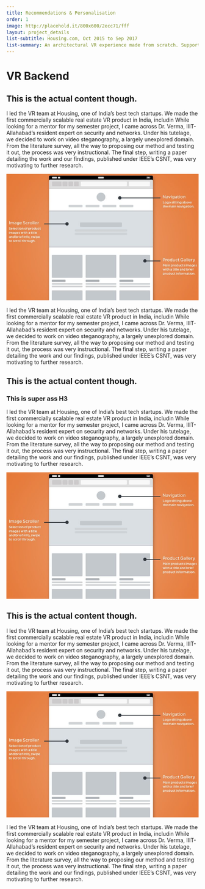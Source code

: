 ```yaml
---
title: Recommendations & Personalisation
order: 1
image: http://placehold.it/800x600/2ecc71/fff
layout: project_details
list-subtitle: Housing.com, Oct 2015 to Sep 2017
list-summary: An architectural VR experience made from scratch. Supported by a web build system using Three.js.
---
```


# VR Backend

## This is the actual content though.

I led the VR team at Housing, one of India’s best tech startups. We made the first commercially scalable real estate VR product in India, includin While looking for a mentor for my semester project, I came across Dr. Verma, IIIT-Allahabad’s resident expert on security and networks. Under his tutelage, we decided to work on video steganography, a largely unexplored domain. From the literature survey, all the way to proposing our method and testing it out, the process was very instructional. The final step, writing a paper detailing the work and our findings, published under IEEE’s CSNT, was very motivating to further research.

![randomimage](/assets/big_image_placeholder.png)


I led the VR team at Housing, one of India’s best tech startups. We made the first commercially scalable real estate VR product in India, includin While looking for a mentor for my semester project, I came across Dr. Verma, IIIT-Allahabad’s resident expert on security and networks. Under his tutelage, we decided to work on video steganography, a largely unexplored domain. From the literature survey, all the way to proposing our method and testing it out, the process was very instructional. The final step, writing a paper detailing the work and our findings, published under IEEE’s CSNT, was very motivating to further research.


## This is the actual content though.

### This is super ass H3

I led the VR team at Housing, one of India’s best tech startups. We made the first commercially scalable real estate VR product in India, includin While looking for a mentor for my semester project, I came across Dr. Verma, IIIT-Allahabad’s resident expert on security and networks. Under his tutelage, we decided to work on video steganography, a largely unexplored domain. From the literature survey, all the way to proposing our method and testing it out, the process was very instructional. The final step, writing a paper detailing the work and our findings, published under IEEE’s CSNT, was very motivating to further research.

![randomimage](/assets/big_image_placeholder.png)


## This is the actual content though.

I led the VR team at Housing, one of India’s best tech startups. We made the first commercially scalable real estate VR product in India, includin While looking for a mentor for my semester project, I came across Dr. Verma, IIIT-Allahabad’s resident expert on security and networks. Under his tutelage, we decided to work on video steganography, a largely unexplored domain. From the literature survey, all the way to proposing our method and testing it out, the process was very instructional. The final step, writing a paper detailing the work and our findings, published under IEEE’s CSNT, was very motivating to further research.

![randomimage](/assets/big_image_placeholder.png)


I led the VR team at Housing, one of India’s best tech startups. We made the first commercially scalable real estate VR product in India, includin While looking for a mentor for my semester project, I came across Dr. Verma, IIIT-Allahabad’s resident expert on security and networks. Under his tutelage, we decided to work on video steganography, a largely unexplored domain. From the literature survey, all the way to proposing our method and testing it out, the process was very instructional. The final step, writing a paper detailing the work and our findings, published under IEEE’s CSNT, was very motivating to further research.
